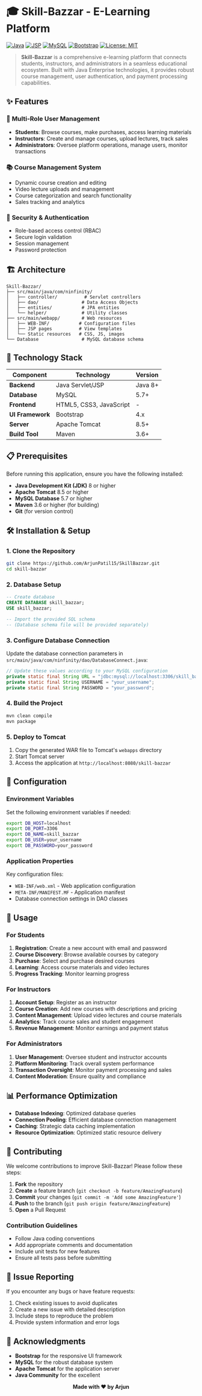 # 🎓 Skill-Bazzar - E-Learning Platform

[![Java](https://img.shields.io/badge/Java-ED8B00?style=for-the-badge&logo=java&logoColor=white)](https://www.java.com/)
[![JSP](https://img.shields.io/badge/JSP-007396?style=for-the-badge&logo=java&logoColor=white)](https://www.oracle.com/java/technologies/jsp.html)
[![MySQL](https://img.shields.io/badge/MySQL-4479A1?style=for-the-badge&logo=mysql&logoColor=white)](https://www.mysql.com/)
[![Bootstrap](https://img.shields.io/badge/Bootstrap-563D7C?style=for-the-badge&logo=bootstrap&logoColor=white)](https://getbootstrap.com/)
[![License: MIT](https://img.shields.io/badge/License-MIT-yellow.svg)](https://opensource.org/licenses/MIT)

> **Skill-Bazzar** is a comprehensive e-learning platform that connects students, instructors, and administrators in a seamless educational ecosystem. Built with Java Enterprise technologies, it provides robust course management, user authentication, and payment processing capabilities.

## ✨ Features

### 🎯 **Multi-Role User Management**
- **Students**: Browse courses, make purchases, access learning materials
- **Instructors**: Create and manage courses, upload lectures, track sales
- **Administrators**: Oversee platform operations, manage users, monitor transactions

### 📚 **Course Management System**
- Dynamic course creation and editing
- Video lecture uploads and management
- Course categorization and search functionality
- Sales tracking and analytics

### 🔐 **Security & Authentication**
- Role-based access control (RBAC)
- Secure login validation
- Session management
- Password protection



## 🏗️ Architecture

```
Skill-Bazzar/
├── src/main/java/com/ninfinity/
│   ├── controller/          # Servlet controllers
│   ├── dao/                # Data Access Objects
│   ├── entities/           # JPA entities
│   └── helper/             # Utility classes
├── src/main/webapp/        # Web resources
│   ├── WEB-INF/           # Configuration files
│   ├── JSP pages          # View templates
│   └── Static resources   # CSS, JS, images
└── Database                # MySQL database schema
```

## 🚀 Technology Stack

| Component | Technology | Version |
|-----------|------------|---------|
| **Backend** | Java Servlet/JSP | Java 8+ |
| **Database** | MySQL | 5.7+ |
| **Frontend** | HTML5, CSS3, JavaScript | - |
| **UI Framework** | Bootstrap | 4.x |
| **Server** | Apache Tomcat | 8.5+ |
| **Build Tool** | Maven | 3.6+ |

## 📋 Prerequisites

Before running this application, ensure you have the following installed:

- **Java Development Kit (JDK)** 8 or higher
- **Apache Tomcat** 8.5 or higher
- **MySQL Database** 5.7 or higher
- **Maven** 3.6 or higher (for building)
- **Git** (for version control)

## 🛠️ Installation & Setup

### 1. Clone the Repository
```bash
git clone https://github.com/ArjunPatil15/SkillBazzar.git
cd skill-bazzar
```

### 2. Database Setup
```sql
-- Create database
CREATE DATABASE skill_bazzar;
USE skill_bazzar;

-- Import the provided SQL schema
-- (Database schema file will be provided separately)
```

### 3. Configure Database Connection
Update the database connection parameters in `src/main/java/com/ninfinity/dao/DatabaseConnect.java`:

```java
// Update these values according to your MySQL configuration
private static final String URL = "jdbc:mysql://localhost:3306/skill_bazzar";
private static final String USERNAME = "your_username";
private static final String PASSWORD = "your_password";
```

### 4. Build the Project
```bash
mvn clean compile
mvn package
```

### 5. Deploy to Tomcat
1. Copy the generated WAR file to Tomcat's `webapps` directory
2. Start Tomcat server
3. Access the application at `http://localhost:8080/skill-bazzar`

## 🔧 Configuration

### Environment Variables
Set the following environment variables if needed:
```bash
export DB_HOST=localhost
export DB_PORT=3306
export DB_NAME=skill_bazzar
export DB_USER=your_username
export DB_PASSWORD=your_password
```

### Application Properties
Key configuration files:
- `WEB-INF/web.xml` - Web application configuration
- `META-INF/MANIFEST.MF` - Application manifest
- Database connection settings in DAO classes

## 📖 Usage

### For Students
1. **Registration**: Create a new account with email and password
2. **Course Discovery**: Browse available courses by category
3. **Purchase**: Select and purchase desired courses
4. **Learning**: Access course materials and video lectures
5. **Progress Tracking**: Monitor learning progress

### For Instructors
1. **Account Setup**: Register as an instructor
2. **Course Creation**: Add new courses with descriptions and pricing
3. **Content Management**: Upload video lectures and course materials
4. **Analytics**: Track course sales and student engagement
5. **Revenue Management**: Monitor earnings and payment status

### For Administrators
1. **User Management**: Oversee student and instructor accounts
2. **Platform Monitoring**: Track overall system performance
3. **Transaction Oversight**: Monitor payment processing and sales
4. **Content Moderation**: Ensure quality and compliance


## 📊 Performance Optimization

- **Database Indexing**: Optimized database queries
- **Connection Pooling**: Efficient database connection management
- **Caching**: Strategic data caching implementation
- **Resource Optimization**: Optimized static resource delivery

## 🤝 Contributing

We welcome contributions to improve Skill-Bazzar! Please follow these steps:

1. **Fork** the repository
2. **Create** a feature branch (`git checkout -b feature/AmazingFeature`)
3. **Commit** your changes (`git commit -m 'Add some AmazingFeature'`)
4. **Push** to the branch (`git push origin feature/AmazingFeature`)
5. **Open** a Pull Request

### Contribution Guidelines
- Follow Java coding conventions
- Add appropriate comments and documentation
- Include unit tests for new features
- Ensure all tests pass before submitting

## 🐛 Issue Reporting

If you encounter any bugs or have feature requests:

1. Check existing issues to avoid duplicates
2. Create a new issue with detailed description
3. Include steps to reproduce the problem
4. Provide system information and error logs


## 🙏 Acknowledgments

- **Bootstrap** for the responsive UI framework
- **MySQL** for the robust database system
- **Apache Tomcat** for the application server
- **Java Community** for the excellent 

<div align="center">

**Made with ❤️ by Arjun**

</div> 